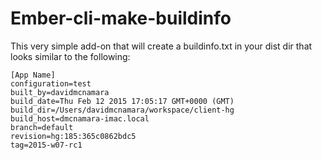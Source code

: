# Ember-cli-make-buildinfo

This very simple add-on that will create a buildinfo.txt in your dist dir that
looks similar to the following:

```
[App Name]
configuration=test
built_by=davidmcnamara
build_date=Thu Feb 12 2015 17:05:17 GMT+0000 (GMT)
build_dir=/Users/davidmcnamara/workspace/client-hg
build_host=dmcnamara-imac.local
branch=default
revision=hg:185:365c0862bdc5
tag=2015-w07-rc1
```